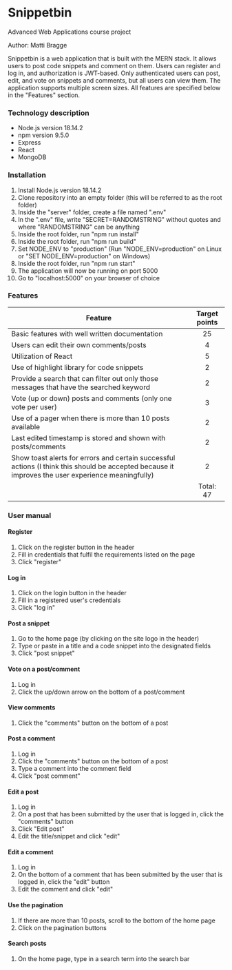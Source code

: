 # Snippetbin
Advanced Web Applications course project 

Author: Matti Bragge

Snippetbin is a web application that is built with the MERN stack. It allows users to post code snippets and comment on them. Users can register and log in, and authorization is JWT-based. Only authenticated users can post, edit, and vote on snippets and comments, but all users can view them. The application supports multiple screen sizes. All features are specified below in the "Features" section.

### Technology description
- Node.js version 18.14.2
- npm version 9.5.0
- Express
- React
- MongoDB

### Installation
1. Install Node.js version 18.14.2
1. Clone repository into an empty folder (this will be referred to as the root folder)
1. Inside the "server" folder, create a file named ".env"
1. In the ".env" file, write "SECRET=RANDOMSTRING" without quotes and where "RANDOMSTRING" can be anything
1. Inside the root folder, run "npm run install"
1. Inside the root folder, run "npm run build"
1. Set NODE_ENV to "production" (Run "NODE_ENV=production" on Linux or "SET NODE_ENV=production" on Windows)
1. Inside the root folder, run "npm run start"
1. The application will now be running on port 5000
1. Go to "localhost:5000" on your browser of choice

### Features
| Feature  | Target points |
| ------------- |:-------------:|
| Basic features with well written documentation     | 25     |
| Users can edit their own comments/posts     | 4     |
| Utilization of React      | 5     |
| Use of highlight library for code snippets      | 2     |
| Provide a search that can filter out only those messages that have the searched keyword      | 2     |
| Vote (up or down) posts and comments (only one vote per user)      | 3     |
| Use of a pager when there is more than 10 posts available     | 2     |
| Last edited timestamp is stored and shown with posts/comments     | 2     |
| Show toast alerts for errors and certain successful actions (I think this should be accepted because it improves the user experience meaningfully)     | 2     |
|      | Total: 47     |

### User manual

#### Register
1. Click on the register button in the header
1. Fill in credentials that fulfil the requirements listed on the page
1. Click "register"

#### Log in
1. Click on the login button in the header
1. Fill in a registered user's credentials
1. Click "log in"

#### Post a snippet
1. Go to the home page (by clicking on the site logo in the header)
1. Type or paste in a title and a code snippet into the designated fields
1. Click "post snippet"

#### Vote on a post/comment
1. Log in
1. Click the up/down arrow on the bottom of a post/comment

#### View comments
1. Click the "comments" button on the bottom of a post

#### Post a comment
1. Log in
1. Click the "comments" button on the bottom of a post
1. Type a comment into the comment field
1. Click "post comment"

#### Edit a post
1. Log in
1. On a post that has been submitted by the user that is logged in, click the "comments" button
1. Click "Edit post"
1. Edit the title/snippet and click "edit"

#### Edit a comment
1. Log in
1. On the bottom of a comment that has been submitted by the user that is logged in, click the "edit" button
1. Edit the comment and click "edit"

#### Use the pagination
1. If there are more than 10 posts, scroll to the bottom of the home page
1. Click on the pagination buttons

#### Search posts
1. On the home page, type in a search term into the search bar
